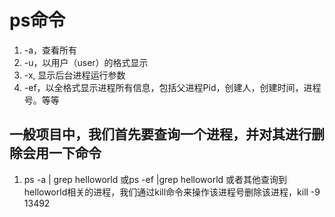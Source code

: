 # ps命令

1. -a，查看所有
2. -u，以用户（user）的格式显示
3. -x, 显示后台进程运行参数
4. -ef，以全格式显示进程所有信息，包括父进程Pid，创建人，创建时间，进程号。等等

## 一般项目中，我们首先要查询一个进程，并对其进行删除会用一下命令

1. ps -a | grep helloworld 或ps -ef |grep helloworld 或者其他查询到helloworld相关的进程，我们通过kill命令来操作该进程号删除该进程，kill -9  13492

